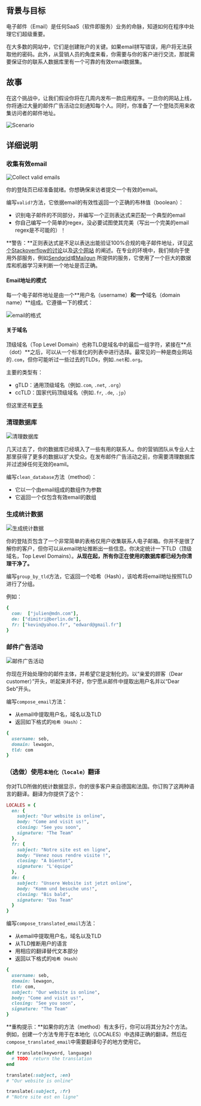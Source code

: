 ## 背景与目标

电子邮件（Email）是任何SaaS（软件即服务）业务的命脉，知道如何在程序中处理它们超级重要。

在大多数的网站中，它们是创建账户的关键。如果email拼写错误，用户将无法获取他的密码。此外，从营销人员的角度来看，你需要与你的客户进行交流，那就需要保证你的联系人数据库里有一个可靠的有效email数据集。

## 故事
在这个挑战中，让我们假设你将在几周内发布一款应用程序。一旦你的网站上线，你将通过大量的邮件广告活动立刻通知每个人。同时，你准备了一个登陆页用来收集访问者的邮件地址。

![Scenario](https://raw.githubusercontent.com/lewagon/fullstack-images/master/ruby/email-scenario.svg?sanitize=true)

## 详细说明
### 收集有效email

![Collect valid emails](https://raw.githubusercontent.com/lewagon/fullstack-images/master/ruby/email-step1.svg?sanitize=true)

你的登陆页已经准备就绪。你想确保来访者提交一个有效的email。

编写`valid?`方法，它依据email的有效性返回一个正确的布林值（boolean）：
- 识别电子邮件的不同部分，并编写一个正则表达式来匹配一个典型的email
- 你自己编写一个简单的regex，没必要试图使其完美（写出一个完美的email regex是不可能的）！

**警告：**正则表达式是不足以表达出能验证100%合规的电子邮件地址，详见[这个Stackoverflow的讨论](https://stackoverflow.com/questions/201323/how-to-validate-an-email-address-using-a-regular-expression)以及[这个网站](https://emailregex.com/) 的阐述。在专业的环境中，我们倾向于使用外部服务，例如[Sendgrid](https://sendgrid.com/solutions/email-api/email-address-validation-api/)或[Mailgun](https://www.mailgun.com/email-validation/) 所提供的服务，它使用了一个巨大的数据库和机器学习来判断一个地址是否正确。

#### Email地址的模式

每一个电子邮件地址是由一个**用户名（username）**和一个**域名（domain name）**组成。它遵循一下的模式：

![email的格式](https://raw.githubusercontent.com/lewagon/fullstack-images/master/ruby/email.svg?sanitize=true)

#### 关于域名

顶级域名（Top Level Domain）也称TLD是域名中的最后一组字符，紧接在**点（dot）**之后，可以从一个标准化的列表中进行选择。最常见的一种是商业网站的`.com`，但你可能听过一些过去的TLDs，例如`.net`和`.org`。

主要的类型有：

- gTLD：通用顶级域名（例如`.com`, `.net`, `.org`）
- ccTLD：国家代码顶级域名（例如`.fr`, `.de`, `.jp`）

但这里还有[更多](https://en.wikipedia.org/wiki/List_of_Internet_top-level_domains)

### 清理数据库

![清理数据库](https://raw.githubusercontent.com/lewagon/fullstack-images/master/ruby/email-step2.svg?sanitize=true)

几天过去了，你的数据库已经填入了一些有用的联系人。你的营销团队从专业人士那里获得了更多的数据以扩大受众。在发布邮件广告活动之前，你需要清理数据库并过滤掉任何无效的eamil。

编写`clean_database`方法（method）：
- 它以一个由email组成的数组作为参数
- 它返回一个仅包含有效email的数组

### 生成统计数据
![生成统计数据](https://raw.githubusercontent.com/lewagon/fullstack-images/master/ruby/email-step3.svg?sanitize=true)

你的登陆页包含了一个非常简单的表格仅用户收集联系人电子邮箱。你并不是很了解你的客户，但你可以从email地址推断出一些信息。你决定统计一下TLD（顶级域名，Top Level Domains）。**从现在起，所有你正在使用的数据库都已经为你清理干净了。**

编写`group_by_tld`方法，它返回一个哈希（Hash），该哈希将email地址按照TLD进行了分组。

例如：

```ruby
{
  com:  ["julien@mdn.com"],
  de: ["dimitri@berlin.de"],
  fr: ["kevin@yahoo.fr", "edward@gmail.fr"]
}
```

### 邮件广告活动

![邮件广告活动](https://raw.githubusercontent.com/lewagon/fullstack-images/master/ruby/email-step4.svg?sanitize=true)

你现在开始处理你的邮件主体，并希望它是定制化的。以“亲爱的顾客（Dear customer）”开头，听起来并不好，你宁愿从邮件中提取出用户名并以“Dear Seb”开头。

编写`compose_email`方法：
- 从email中提取用户名，域名以及TLD
- 返回如下格式的`哈希（Hash）`：

```ruby
{
  username: seb,
  domain: lewagon,
  tld: com
}
```

### （选做）使用`本地化（locale）`翻译

你对TLD所做的统计数据显示，你的很多客户来自德国和法国。你订购了这两种语言的翻译。翻译为你提供了这个：

```ruby
LOCALES = {
  en: {
    subject: "Our website is online",
    body: "Come and visit us!",
    closing: "See you soon",
    signature: "The Team"
  },
  fr: {
    subject: "Notre site est en ligne",
    body: "Venez nous rendre visite !",
    closing: "A bientot",
    signature: "L'équipe"
  },
  de: {
    subject: "Unsere Website ist jetzt online",
    body: "Komm und besuche uns!",
    closing: "Bis bald",
    signature: "Das Team"
  }
}
```

编写`compose_translated_email`方法：
- 从email中提取用户名，域名以及TLD
- 从TLD推断用户的语言
- 用相应的翻译替代文本部分
- 返回以下格式的`哈希（Hash）`

```ruby
{
  username: seb,
  domain: lewagon,
  tld: com,
  subject: "Our website is online",
  body: "Come and visit us!",
  closing: "See you soon",
  signature: "The Team"
}
```

**重构提示：**如果你的方法（method）有太多行，你可以将其分为2个方法。例如，创建一个方法专用于在本地化（LOCALES）中选择正确的翻译。然后在`compose_translated_email`中需要翻译句子的地方使用它。

```ruby
def translate(keyword, language)
  # TODO: return the translation
end

translate(:subject, :en)
# "Our website is online"

translate(:subject, :fr)
# "Notre site est en ligne"
```
